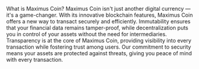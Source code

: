 What is Maximus Coin?
Maximus Coin isn't just another digital currency —it's a game-changer. 
With its innovative blockchain features, Maximus Coin offers a new way to transact securely and efficiently. 
Immutability ensures that your financial data remains tamper-proof, while decentralization puts you in control of your assets without the need for intermediaries. 
Transparency is at the core of Maximus Coin, providing visibility into every transaction while fostering trust among users. 
Our commitment to security means your assets are protected against threats, giving you peace of mind with every transaction.
